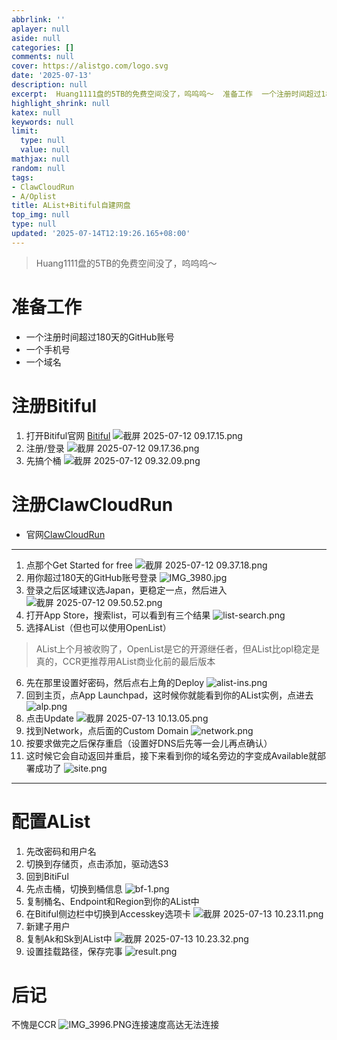 ```yaml
---
abbrlink: ''
aplayer: null
aside: null
categories: []
comments: null
cover: https://alistgo.com/logo.svg
date: '2025-07-13'
description: null
excerpt:  Huang1111盘的5TB的免费空间没了，呜呜呜～  准备工作  一个注册时间超过180天的GitHub账号 一个手机号 一个域名  注册Bitiful  打开Bitiful官网 Bitiful  注册/登录  先搞个桶   注册ClawCloudRun  官网ClawCloudRun    点那个Get Started for free  用你超过180天的GitHub账号登录  登录之后区...
highlight_shrink: null
katex: null
keywords: null
limit:
  type: null
  value: null
mathjax: null
random: null
tags:
- ClawCloudRun
- A/Oplist
title: AList+Bitiful自建网盘
top_img: null
type: null
updated: '2025-07-14T12:19:26.165+08:00'
---
```

> Huang1111盘的5TB的免费空间没了，呜呜呜～

# 准备工作

- 一个注册时间超过180天的GitHub账号
- 一个手机号
- 一个域名

# 注册Bitiful

1. 打开Bitiful官网
   [Bitiful](https://www.bitiful.com)
   ![截屏 2025-07-12 09.17.15.png](https://bgithub.xyz/awaidea/pics/raw/main/25/7/a5c57cddf3d1d0afebda74342798b7c6.png)
2. 注册/登录
   ![截屏 2025-07-12 09.17.36.png](https://bgithub.xyz/awaidea/pics/raw/main/25/7/54e5063a9472435aaa51cc3e57c71ec4.png)
3. 先搞个桶
   ![截屏 2025-07-12 09.32.09.png](https://bgithub.xyz/awaidea/pics/raw/main/25/7/34ab31b980c0e6fbeeb66ad1f34fa860.png)

# 注册ClawCloudRun

- 官网[ClawCloudRun](https://run.claw.cloud)

---

1. 点那个Get Started for free
   ![截屏 2025-07-12 09.37.18.png](https://bgithub.xyz/awaidea/pics/raw/main/25/7/8b651f150388349e0ae380350f52d4fd.png)
2. 用你超过180天的GitHub账号登录
   ![IMG_3980.jpg](https://bgithub.xyz/awaidea/pics/raw/main/25/7/169a9a2482cd4b70731340cf46851be8.jpg)
3. 登录之后区域建议选Japan，更稳定一点，然后进入
   ![截屏 2025-07-12 09.50.52.png](https://bgithub.xyz/awaidea/pics/raw/main/25/7/f5b088206614fde436c4093cc0a03184.png)
4. 打开App Store，搜索list，可以看到有三个结果
   ![list-search.png](https://bgithub.xyz/awaidea/pics/raw/main/25/7/19612ad511dd57ed0b2067b324f9c8c0.png)
5. 选择AList（但也可以使用OpenList）

> AList上个月被收购了，OpenList是它的开源继任者，但AList比opl稳定是真的，CCR更推荐用AList商业化前的最后版本

6. 先在那里设置好密码，然后点右上角的Deploy
   ![alist-ins.png](https://bgithub.xyz/awaidea/pics/raw/main/25/7/d9f8af76cf72b95017e761d780fe6fc7.png)
7. 回到主页，点App Launchpad，这时候你就能看到你的AList实例，点进去
   ![alp.png](https://bgithub.xyz/awaidea/pics/raw/main/25/7/2429d8aba2ad607a3b20a294adaa3f56.png)
8. 点击Update
   ![截屏 2025-07-13 10.13.05.png](https://bgithub.xyz/awaidea/pics/raw/main/25/7/32b14a9dc1a751c337e752c26d647090.png)
9. 找到Network，点后面的Custom Domain
   ![network.png](https://bgithub.xyz/awaidea/pics/raw/main/25/7/d852c2628ebd7072aa16177f75ab38f6.png)
10. 按要求做完之后保存重启（设置好DNS后先等一会儿再点确认）
11. 这时候它会自动返回并重启，接下来看到你的域名旁边的字变成Available就部署成功了
    ![site.png](https://bgithub.xyz/awaidea/pics/raw/main/25/7/599c0c65e7bc86c6ab7f8bf5013eb450.png)

---

# 配置AList

1. 先改密码和用户名
2. 切换到存储页，点击添加，驱动选S3
3. 回到BitiFul
4. 先点击桶，切换到桶信息
   ![bf-1.png](https://bgithub.xyz/awaidea/pics/raw/main/25/7/a81fea010699af7b3945a74e628c3e0e.png)
5. 复制桶名、Endpoint和Region到你的AList中
6. 在Bitiful侧边栏中切换到Accesskey选项卡
   ![截屏 2025-07-13 10.23.11.png](https://bgithub.xyz/awaidea/pics/raw/main/25/7/e11f9e990d7d84e54c425806e801b5ca.png)
7. 新建子用户
8. 复制Ak和Sk到AList中
   ![截屏 2025-07-13 10.23.32.png](https://bgithub.xyz/awaidea/pics/raw/main/25/7/ef30d7349396c1430b198a66e5c0a09c.png)
9. 设置挂载路径，保存完事
   ![result.png](https://bgithub.xyz/awaidea/pics/raw/main/25/7/bde044b97968dbce84b39b54dbdf11f1.png)

# 后记

不愧是CCR
![IMG_3996.PNG](https://bgithub.xyz/awaidea/pics/raw/main/25/7/686d7758da0866c08ba1a11e8c40f9ff.PNG)连接速度高达无法连接
